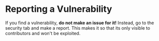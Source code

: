 # Reporting a Vulnerability

If you find a vulnerability, **do not make an issue for it!**
Instead, go to the security tab and make a report.
This makes it so that its only visible to contributors and won't be exploited.
